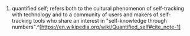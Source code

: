 1. quantified self; refers both to the cultural phenomenon of self-tracking with technology and to a community of users and makers of self-tracking tools who share an interest in "self-knowledge through numbers".^[https://en.wikipedia.org/wiki/Quantified_self#cite_note-1]